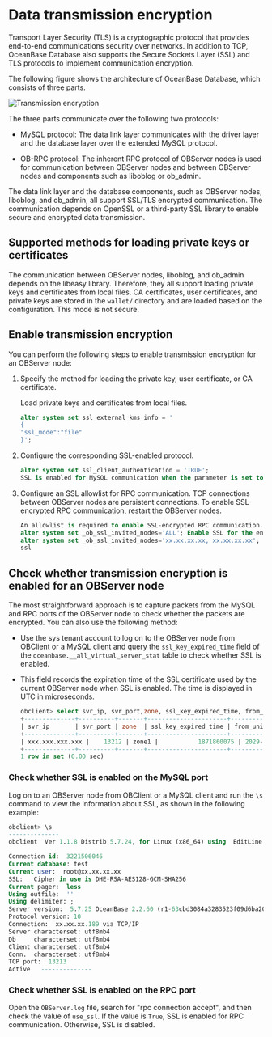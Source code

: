 # Data transmission encryption

Transport Layer Security (TLS) is a cryptographic protocol that provides end-to-end communications security over networks. In addition to TCP, OceanBase Database also supports the Secure Sockets Layer (SSL) and TLS protocols to implement communication encryption.

The following figure shows the architecture of OceanBase Database, which consists of three parts.

![Transmission encryption](https://obbusiness-private.oss-cn-shanghai.aliyuncs.com/doc/img/observer-enterprise/V4.1.0/EN_US/6.manage/5.security-and-permissions/Transmission%20and%20encryption.jpg)

The three parts communicate over the following two protocols:

* MySQL protocol: The data link layer communicates with the driver layer and the database layer over the extended MySQL protocol.

* OB-RPC protocol: The inherent RPC protocol of OBServer nodes is used for communication between OBServer nodes and between OBServer nodes and components such as liboblog or ob_admin.

The data link layer and the database components, such as OBServer nodes, liboblog, and ob_admin, all support SSL/TLS encrypted communication. The communication depends on OpenSSL or a third-party SSL library to enable secure and encrypted data transmission.

## Supported methods for loading private keys or certificates

The communication between OBServer nodes, liboblog, and ob_admin depends on the libeasy library. Therefore, they all support loading private keys and certificates from local files. CA certificates, user certificates, and private keys are stored in the `wallet/` directory and are loaded based on the configuration. This mode is not secure.

## Enable transmission encryption

You can perform the following steps to enable transmission encryption for an OBServer node:

1. Specify the method for loading the private key, user certificate, or CA certificate.

   Load private keys and certificates from local files.

   ```sql
   alter system set ssl_external_kms_info = '
   {
   "ssl_mode":"file"
   }';
   ```

2. Configure the corresponding SSL-enabled protocol.

   ```sql
   alter system set ssl_client_authentication = 'TRUE';
   SSL is enabled for MySQL communication when the parameter is set to TRUE.
   ```

3. Configure an SSL allowlist for RPC communication. TCP connections between OBServer nodes are persistent connections. To enable SSL-encrypted RPC communication, restart the OBServer nodes.

   ```sql
   An allowlist is required to enable SSL-encrypted RPC communication.
   alter system set _ob_ssl_invited_nodes='ALL'; Enable SSL for the entire cluster.
   alter system set _ob_ssl_invited_nodes='xx.xx.xx.xx, xx.xx.xx.xx'; Enable SSL only for OBServer nodes with the specified IP addresses.
   ssl
   ```

## Check whether transmission encryption is enabled for an OBServer node

The most straightforward approach is to capture packets from the MySQL and RPC ports of the OBServer node to check whether the packets are encrypted. You can also use the following method:

* Use the sys tenant account to log on to the OBServer node from OBClient or a MySQL client and query the `ssl_key_expired_time` field of the `oceanbase.__all_virtual_server_stat` table to check whether SSL is enabled.

* This field records the expiration time of the SSL certificate used by the current OBServer node when SSL is enabled. The time is displayed in UTC in microseconds.

   ```sql
   obclient> select svr_ip, svr_port,zone, ssl_key_expired_time, from_unixtime(ssl_key_expired_time/1000000) from oceanbase.__all_virtual_server_stat;
   +--------------+----------+-------+----------------------+---------------------------------------------+
   | svr_ip       | svr_port | zone  | ssl_key_expired_time | from_unixtime(ssl_key_expired_time/1000000) |
   +--------------+----------+-------+----------------------+---------------------------------------------+
   | xxx.xxx.xxx.xxx |    13212 | zone1 |           1871860075 | 2029-04-26 09:07:55                         |
   +--------------+----------+-------+----------------------+---------------------------------------------+
   1 row in set (0.00 sec)
   ```

### Check whether SSL is enabled on the MySQL port

Log on to an OBServer node from OBClient or a MySQL client and run the `\s` command to view the information about SSL, as shown in the following example:

```sql
obclient> \s
--------------
obclient  Ver 1.1.8 Distrib 5.7.24, for Linux (x86_64) using  EditLine wrapper

Connection id:  3221506046
Current database: test
Current user:  root@xx.xx.xx.xx
SSL:   Cipher in use is DHE-RSA-AES128-GCM-SHA256
Current pager:  less
Using outfile:  ''
Using delimiter: ;
Server version:  5.7.25 OceanBase 2.2.60 (r1-63cbd3084a3283523f09d6ba20795f77b95e046b) (Built Jun 30 2020 10:10:29)
Protocol version: 10
Connection:  xx.xx.xx.189 via TCP/IP
Server characterset: utf8mb4
Db     characterset: utf8mb4
Client characterset: utf8mb4
Conn.  characterset: utf8mb4
TCP port:  13213
Active   --------------
```

### Check whether SSL is enabled on the RPC port

Open the `OBServer.log` file, search for "rpc connection accept", and then check the value of `use_ssl`. If the value is `True`, SSL is enabled for RPC communication. Otherwise, SSL is disabled.
